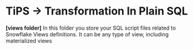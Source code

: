 # TiPS -> Transformation In Plain SQL

**[views folder]** In this folder you store your SQL script files related to Snowflake Views definitions. It can be any type of view, including materialized views
